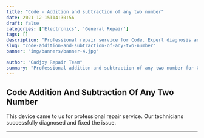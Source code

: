 ```yaml
---
title: "Code - Addition and subtraction of any two number"
date: 2021-12-15T14:30:56
draft: false
categories: ['Electronics', 'General Repair']
tags: []
description: "Professional repair service for Code. Expert diagnosis and quality repairs in Bangalore."
slug: "code-addition-and-subtraction-of-any-two-number"
banner: "img/banners/banner-4.jpg"

author: "Gadjoy Repair Team"
summary: "Professional addition and subtraction of any two number for Code. Expert technicians, quality parts, warranty included."
---
```


## Code Addition And Subtraction Of Any Two Number

This device came to us for professional repair service. Our technicians successfully diagnosed and fixed the issue.

---